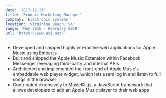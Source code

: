 ```yaml
---
date: '2017-12-21'
title: 'Product Marketing Manager'
company: 'Electronic Systems'
location: 'Virginina Beach, VA'
range: 'May 2016 - February 2019'
url: 'https://www.esi.net/'
---
```


- Developed and shipped highly interactive web applications for Apple Music using Ember.js
- Built and shipped the Apple Music Extension within Facebook Messenger leveraging third-party and internal APIs
- Architected and implemented the front-end of Apple Music's embeddable web player widget, which lets users log in and listen to full songs in the browser
- Contributed extensively to MusicKit.js, a JavaScript framework that allows developers to add an Apple Music player to their web apps
